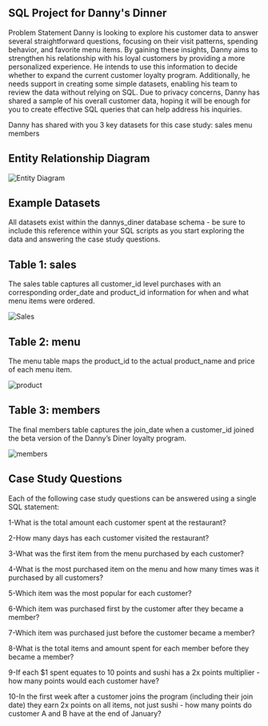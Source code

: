 ## SQL Project for Danny's Dinner

Problem Statement
Danny is looking to explore his customer data to answer several straightforward questions, focusing on their visit patterns, spending behavior, and favorite menu items. By gaining these insights, Danny aims to strengthen his relationship with his loyal customers by providing a more personalized experience.
He intends to use this information to decide whether to expand the current customer loyalty program. Additionally, he needs support in creating some simple datasets, enabling his team to review the data without relying on SQL.
Due to privacy concerns, Danny has shared a sample of his overall customer data, hoping it will be enough for you to create effective SQL queries that can help address his inquiries.

Danny has shared with you 3 key datasets for this case study:
sales
menu
members

## Entity Relationship Diagram

![Entity Diagram](https://github.com/user-attachments/assets/fe138722-0436-4c1c-a821-aa86265ec6c1)


## Example Datasets

All datasets exist within the dannys_diner database schema - be sure to include this reference within your SQL scripts as you start exploring the data and answering the case study questions.

## Table 1: sales

The sales table captures all customer_id level purchases with an corresponding order_date and product_id information for when and what menu items were ordered.

![Sales](https://github.com/user-attachments/assets/7aa3ee31-740e-4656-be19-5f8ba134d5be)

## Table 2: menu

The menu table maps the product_id to the actual product_name and price of each menu item.

![product](https://github.com/user-attachments/assets/4541364d-b343-4590-ae4e-18a97831cedc)


## Table 3: members

The final members table captures the join_date when a customer_id joined the beta version of the Danny’s Diner loyalty program.

![members](https://github.com/user-attachments/assets/9d5e3dde-2050-4e9c-9e4c-53097d25f5ad)


## Case Study Questions

Each of the following case study questions can be answered using a single SQL statement:

1-What is the total amount each customer spent at the restaurant?

2-How many days has each customer visited the restaurant?

3-What was the first item from the menu purchased by each customer?

4-What is the most purchased item on the menu and how many times was it purchased by all customers?

5-Which item was the most popular for each customer?

6-Which item was purchased first by the customer after they became a member?

7-Which item was purchased just before the customer became a member?

8-What is the total items and amount spent for each member before they became a member?

9-If each $1 spent equates to 10 points and sushi has a 2x points multiplier - how many points would each customer have?

10-In the first week after a customer joins the program (including their join date) they earn 2x points on all items, not just sushi - how many points do customer A and B have at the end of January?
